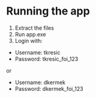 # Running the app

1. Extract the files
2. Run app.exe
3. Login with:
 - Username: tkresic
 - Password: tkresic_foi_123

or 
- Username: dkermek
- Password: dkermek_foi_123
